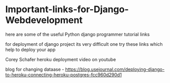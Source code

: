 # Important-links-for-Django-Webdevelopment
here are some of the useful Python django programmer tutorial links 


for deployment of django project its very difficult one try these links which help to deploy your app

Corey Schafer  heroku deployment video on youtube

blog for changing dataase - https://blog.usejournal.com/deploying-django-to-heroku-connecting-heroku-postgres-fcc960d290d1


